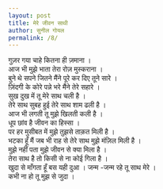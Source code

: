 ```yaml
---
layout: post
title: मेरे जीवन साथी
author: सुनील गोयल
permalink: /8/
---
```


गुज़र गया चाहे कितना ही ज़माना ।  
आज भी मुझे भाता तेरा रोज़ मुस्कराना ।  
बुने थे सपने जितने मैंने पूरे कर दिए तूने सारे ।  
ज़िंदगी के कोरे पन्ने भरे मैंने तेरे सहारे ।  
सुख दुख में तू मेरे साथ चली है ।  
तेरे साथ सुबह हुई तेरे साथ शाम ढली है ।  
आज भी लगती तू मुझे खिलती कली है ।  
धूप छांव है जीवन का हिस्सा ।  
पर हर मुसीबत में मुझे तुझसे ताक़त मिली है ।  
भटका हूँ मैं जब भी राह से तेरे साथ मुझे मंज़िल मिली है ।  
मुझे नहीं पता मुझे जीवन से क्या मिला है ।  
तेरा साथ है तो किसी से ना कोई गिला है ।  
खुदा से माँगता हूँ बस यही दुआ ।  जन्म -जन्म रहे तू साथ मेरे ।  
कभी ना हो तू मुझ से जुदा ।  